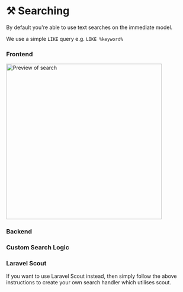 # ⚒ Searching

By default you're able to use text searches on the immediate model.

We use a simple `LIKE` query e.g. `LIKE %keyword%`

### Frontend

<img src="/search-preview.png" alt="Preview of search" class="shadow m-w-full h-auto mt-4" style="width: 420px;" />


### Backend

### Custom Search Logic

### Laravel Scout

If you want to use Laravel Scout instead, then simply follow the above instructions to create your own search handler which utilises scout.

